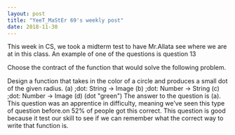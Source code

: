 ```yaml
---
layout: post
title: "YeeT_MaStEr 69's weekly post"
date: 2018-11-30
---
```

This week in CS, we took a midterm test to have Mr.Allata see where we are at in this class.  An example of one of the questions is question 13

Choose the contract of the function that would solve the following problem.

Design a function that takes in the color of a circle and produces a small dot of the given radius.
(a) ;dot: String -> Image
(b) ;dot: Number -> String
(c) ;dot: Number -> Image
(d) (dot "green")
The answer to the question is (a). This question was an apprentice in difficulty, meaning we’ve seen this type of question before.on 52% of people got this correct. This question is good because it test our skill to see if we can remember what the correct way to write that function is.
